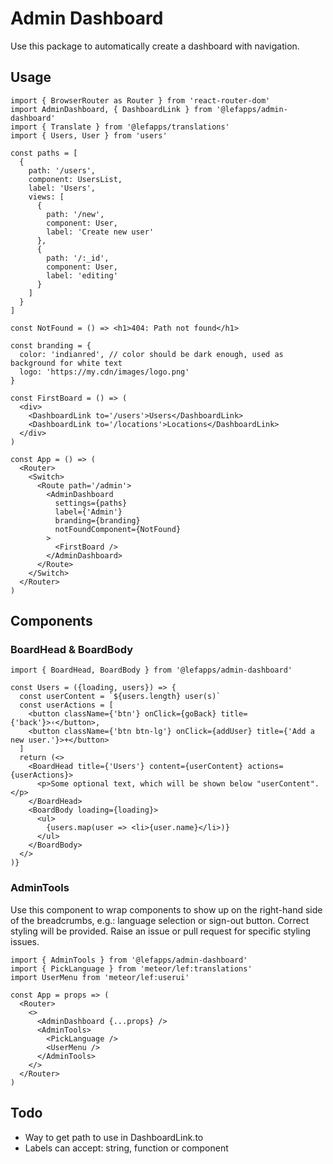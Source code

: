 # Admin Dashboard

Use this package to automatically create a dashboard with navigation.

## Usage

```JSX
import { BrowserRouter as Router } from 'react-router-dom'
import AdminDashboard, { DashboardLink } from '@lefapps/admin-dashboard'
import { Translate } from '@lefapps/translations'
import { Users, User } from 'users'

const paths = [
  {
    path: '/users',
    component: UsersList,
    label: 'Users',
    views: [
      {
        path: '/new',
        component: User,
        label: 'Create new user'
      },
      {
        path: '/:_id',
        component: User,
        label: 'editing'
      }
    ]
  }
]

const NotFound = () => <h1>404: Path not found</h1>

const branding = {
  color: 'indianred', // color should be dark enough, used as background for white text
  logo: 'https://my.cdn/images/logo.png'
}

const FirstBoard = () => (
  <div>
    <DashboardLink to='/users'>Users</DashboardLink>
    <DashboardLink to='/locations'>Locations</DashboardLink>
  </div>
)

const App = () => (
  <Router>
    <Switch>
      <Route path='/admin'>
        <AdminDashboard
          settings={paths}
          label={'Admin'}
          branding={branding}
          notFoundComponent={NotFound}
        >
          <FirstBoard />
        </AdminDashboard>
      </Route>
    </Switch>
  </Router>
)
```

## Components

### BoardHead & BoardBody

```JSX
import { BoardHead, BoardBody } from '@lefapps/admin-dashboard'

const Users = ({loading, users}) => {
  const userContent = `${users.length} user(s)`
  const userActions = [
    <button className={'btn'} onClick={goBack} title={'back'}>‹</button>,
    <button className={'btn btn-lg'} onClick={addUser} title={'Add a new user.'}>+</button>
  ]
  return (<>
    <BoardHead title={'Users'} content={userContent} actions={userActions}>
      <p>Some optional text, which will be shown below "userContent".</p>
    </BoardHead>
    <BoardBody loading={loading}>
      <ul>
        {users.map(user => <li>{user.name}</li>)}
      </ul>
    </BoardBody>
  </>
)}
```

### AdminTools

Use this component to wrap components to show up on the right-hand side of the breadcrumbs, e.g.: language selection or sign-out button. Correct styling will be provided. Raise an issue or pull request for specific styling issues.

```JSX
import { AdminTools } from '@lefapps/admin-dashboard'
import { PickLanguage } from 'meteor/lef:translations'
import UserMenu from 'meteor/lef:userui'

const App = props => (
  <Router>
    <>
      <AdminDashboard {...props} />
      <AdminTools>
        <PickLanguage />
        <UserMenu />
      </AdminTools>
    </>
  </Router>
)
```

## Todo

* Way to get path to use in DashboardLink.to
* Labels can accept: string, function or component
